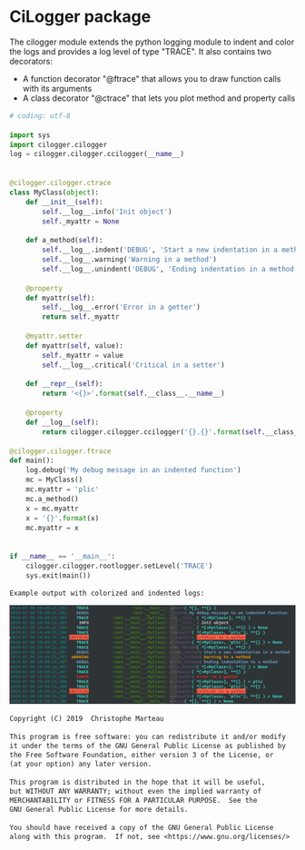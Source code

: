 CiLogger package
================

The cilogger module extends the python logging module to indent and color the logs and provides a log level of
type "TRACE". It also contains two decorators:

* A function decorator "@ftrace" that allows you to draw function calls with its arguments
* A class decorator "@ctrace" that lets you plot method and property calls

```python
# coding: utf-8

import sys
import cilogger.cilogger
log = cilogger.cilogger.ccilogger(__name__)


@cilogger.cilogger.ctrace
class MyClass(object):
    def __init__(self):
        self.__log__.info('Init object')
        self._myattr = None

    def a_method(self):
        self.__log__.indent('DEBUG', 'Start a new indentation in a method')
        self.__log__.warning('Warning in a method')
        self.__log__.unindent('DEBUG', 'Ending indentation in a method')

    @property
    def myattr(self):
        self.__log__.error('Error in a getter')
        return self._myattr

    @myattr.setter
    def myattr(self, value):
        self._myattr = value
        self.__log__.critical('Critical in a setter')

    def __repr__(self):
        return '<{}>'.format(self.__class__.__name__)

    @property
    def __log__(self):
        return cilogger.cilogger.ccilogger('{}.{}'.format(self.__class__.__module__, self.__class__.__name__))

@cilogger.cilogger.ftrace
def main():
    log.debug('My debug message in an indented function')
    mc = MyClass()
    mc.myattr = 'plic'
    mc.a_method()
    x = mc.myattr
    x = '{}'.format(x)
    mc.myattr = x


if __name__ == '__main__':
    cilogger.cilogger.rootlogger.setLevel('TRACE')
    sys.exit(main())
```

    Example output with colorized and indented logs:

![Example output with colorized and indented logs](doc/source/example.png)


    Copyright (C) 2019  Christophe Marteau

    This program is free software: you can redistribute it and/or modify
    it under the terms of the GNU General Public License as published by
    the Free Software Foundation, either version 3 of the License, or
    (at your option) any later version.

    This program is distributed in the hope that it will be useful,
    but WITHOUT ANY WARRANTY; without even the implied warranty of
    MERCHANTABILITY or FITNESS FOR A PARTICULAR PURPOSE.  See the
    GNU General Public License for more details.

    You should have received a copy of the GNU General Public License
    along with this program.  If not, see <https://www.gnu.org/licenses/>
